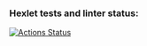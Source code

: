 ### Hexlet tests and linter status:
[![Actions Status](https://github.com/benzovvozh/java-project-99/actions/workflows/hexlet-check.yml/badge.svg)](https://github.com/benzovvozh/java-project-99/actions)